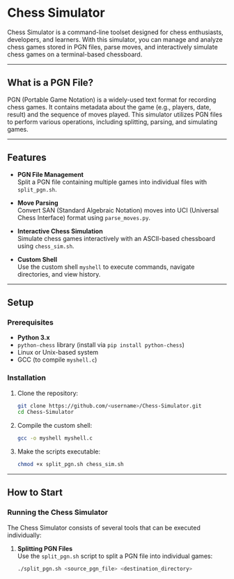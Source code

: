 # Chess Simulator

Chess Simulator is a command-line toolset designed for chess enthusiasts, developers, and learners. With this simulator, you can manage and analyze chess games stored in PGN files, parse moves, and interactively simulate chess games on a terminal-based chessboard.

---

## What is a PGN File?

PGN (Portable Game Notation) is a widely-used text format for recording chess games. It contains metadata about the game (e.g., players, date, result) and the sequence of moves played. This simulator utilizes PGN files to perform various operations, including splitting, parsing, and simulating games.

---

## Features

- **PGN File Management**  
  Split a PGN file containing multiple games into individual files with `split_pgn.sh`.

- **Move Parsing**  
  Convert SAN (Standard Algebraic Notation) moves into UCI (Universal Chess Interface) format using `parse_moves.py`.

- **Interactive Chess Simulation**  
  Simulate chess games interactively with an ASCII-based chessboard using `chess_sim.sh`.

- **Custom Shell**  
  Use the custom shell `myshell` to execute commands, navigate directories, and view history.

---

## Setup

### Prerequisites
- **Python 3.x**
- `python-chess` library (install via `pip install python-chess`)
- Linux or Unix-based system
- GCC (to compile `myshell.c`)

### Installation
1. Clone the repository:
    ```bash
    git clone https://github.com/<username>/Chess-Simulator.git
    cd Chess-Simulator
    ```

2. Compile the custom shell:
    ```bash
    gcc -o myshell myshell.c
    ```

3. Make the scripts executable:
    ```bash
    chmod +x split_pgn.sh chess_sim.sh
    ```

---

## How to Start

### Running the Chess Simulator
The Chess Simulator consists of several tools that can be executed individually:

1. **Splitting PGN Files**  
   Use the `split_pgn.sh` script to split a PGN file into individual games:
   ```bash
   ./split_pgn.sh <source_pgn_file> <destination_directory>
